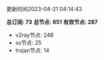更新时间2023-04-21 04:14:43

**总订阅: 73**
**总节点: 851**
**有效节点: 287**
- v2ray节点: 248
- ss节点: 25
- trojan节点: 14
